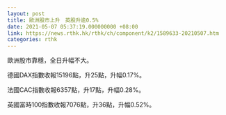 ```yaml
---
layout: post
title: 歐洲股市上升　英股升逾0.5%
date: 2021-05-07 05:37:19.000000000 +08:00
link: https://news.rthk.hk/rthk/ch/component/k2/1589633-20210507.htm
categories: rthk
---
```


歐洲股市靠穩，全日升幅不大。

德國DAX指數收報15196點，升25點，升幅0.17%。

法國CAC指數收報6357點，升17點，升幅0.28%。

英國富時100指數收報7076點，升36點，升幅0.52%。
